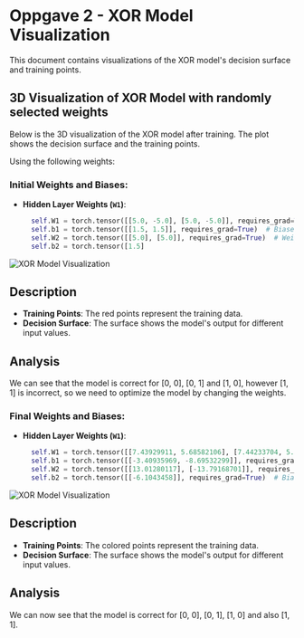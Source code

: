 # Oppgave 2 - XOR Model Visualization

This document contains visualizations of the XOR model's decision surface and training points.

## 3D Visualization of XOR Model with randomly selected weights

Below is the 3D visualization of the XOR model after training. The plot shows the decision surface and the training points.

Using the following weights:

### Initial Weights and Biases:

- **Hidden Layer Weights (`W1`)**:
  ```python
    self.W1 = torch.tensor([[5.0, -5.0], [5.0, -5.0]], requires_grad=True)  # Weights for hidden layer
    self.b1 = torch.tensor([[1.5, 1.5]], requires_grad=True)  # Biases for hidden layer
    self.W2 = torch.tensor([[5.0], [5.0]], requires_grad=True)  # Weights for output layer
    self.b2 = torch.tensor([1.5]

![XOR Model Visualization](https://gyazo.com/91d28955c3c3929f49c4c58d14dc24a9)

## Description

- **Training Points**: The red points represent the training data.
- **Decision Surface**: The surface shows the model's output for different input values.

## Analysis

We can see that the model is correct for [0, 0], [0, 1] and [1, 0], however [1, 1] is incorrect, so we need to optimize the model by changing the weights.

### Final Weights and Biases:

- **Hidden Layer Weights (`W1`)**:
  ```python
    self.W1 = torch.tensor([[7.43929911, 5.68582106], [7.44233704, 5.68641663]], requires_grad=True)  # Weights for hidden layer
    self.b1 = torch.tensor([[-3.40935969, -8.69532299]], requires_grad=True)  # Biases for hidden layer
    self.W2 = torch.tensor([[13.01280117], [-13.79168701]], requires_grad=True)  # Weights for output layer
    self.b2 = torch.tensor([[-6.1043458]], requires_grad=True)  # Bias for output layer'

![XOR Model Visualization](https://gyazo.com/b89df8c78fe8539c37f9798ce9b4d7ee)

## Description

- **Training Points**: The colored points represent the training data.
- **Decision Surface**: The surface shows the model's output for different input values.

## Analysis

We can now see that the model is correct for [0, 0], [0, 1], [1, 0] and also [1, 1].
